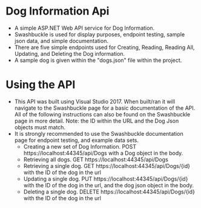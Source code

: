 # Dog Information Api

 - A simple ASP.NET Web API service for Dog Information.
 - Swashbuckle is used for display purposes, endpoint testing, sample json data, and simple documentation.
 - There are five simple endpoints used for Creating, Reading, Reading All, Updating, and Deleting the Dog information.
 - A sample dog is given within the "dogs.json" file within the project.

# Using the API
 - This API was built using Visual Studio 2017. When built/ran it will navigate to the Swashbuckle page for a basic documentation of the API. All of the following instructions can also be found on the Swashbuckle page in more detail. Note: the ID within the URL and the Dog Json objects must match.
 - It is strongly recommended to use the Swashbuckle documentation page for endpoint testing, and example data sets.
   * Creating a new set of Dog Information. POST https://localhost:44345/api/Dogs with a Dog object in the body.
   * Retrieving all dogs. GET https://localhost:44345/api/Dogs
   * Retrieving a single dog. GET https://localhost:44345/api/Dogs/{id} with the ID of the dog in the url
   * Updating a single dog. PUT https://localhost:44345/api/Dogs/{id} with the ID of the dog in the url, and the dog json object in the body.
   * Deleting a single dog. DELETE https://localhost:44345/api/Dogs/{id} with the ID of the dog in the url

